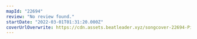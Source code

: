 ```yaml
---
mapId: "22694"
review: "No review found."
startDate: "2022-03-01T01:31:20.000Z"
coverUrlOverwrite: https://cdn.assets.beatleader.xyz/songcover-22694-Ping2.jpg
---
```

